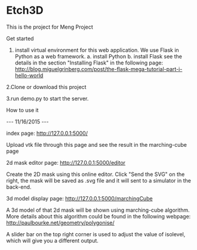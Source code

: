 # Etch3D
This is the project for Meng Project

Get started

1. install virtual environment for this web application.
We use Flask in Python as a web framework. 
a. install Python
b. install Flask
see the details in the section "Installing Flask" in the following page:
http://blog.miguelgrinberg.com/post/the-flask-mega-tutorial-part-i-hello-world

2.Clone or download this project

3.run demo.py to start the server.


How to use it

--- 11/16/2015 ---

index page: http://127.0.0.1:5000/

Upload vtk file through this page and see the result in the marching-cube page	

2d mask editor page: http://127.0.0.1:5000/editor

Create the 2D mask using this online editor.
Click "Send the SVG" on the right, the mask will be saved as .svg file and it will sent to a simulator in the back-end.

3d model display page: http://127.0.0.1:5000/marchingCube

A 3d model of that 2d mask will be shown using marching-cube algorithm. More details about this algorithm could be found in the following webpage:
http://paulbourke.net/geometry/polygonise/

A slider bar on the top right corner is used to adjust the value of isolevel, which will give you a different output. 


